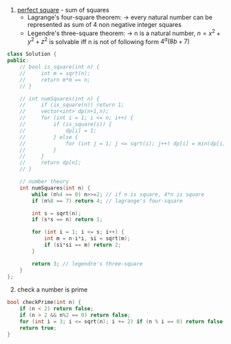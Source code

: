 1. [perfect square](https://leetcode.com/problems/perfect-squares/) - sum of squares
	- Lagrange's four-square theorem:
		-> every natural number can be represented as sum of 4 non negative integer squares
	- Legendre's three-square theorem:
		-> n is a natural number, $n=x^2+y^2+z^2$ is solvable iff n is not of following form $4^a(8b+7)$
```cpp
class Solution {
public:
	// bool is_square(int n) {
    //     int m = sqrt(n);
    //     return m*m == n;
    // }

    // int numSquares(int n) {
    //     if (is_square(n)) return 1;
    //     vector<int> dp(n+1,n);
    //     for (int i = 1; i <= n; i++) {
    //         if (is_square(i)) {
    //             dp[i] = 1;
    //         } else {
    //             for (int j = 1; j <= sqrt(i); j++) dp[i] = min(dp[i], dp[i-j*j] + 1);
    //         }
    //     }
    //     return dp[n];
    // }

	// number theory
    int numSquares(int n) {
        while (n%4 == 0) n>>=2; // if n is square, 4*n is square
        if (n%8 == 7) return 4; // lagrange's four-square

        int s = sqrt(n);
        if (s*s == n) return 1;

        for (int i = 1; i <= s; i++) {
            int m = n-i*i, si = sqrt(m);
            if (si*si == m) return 2;
        }

        return 3; // legendre's three-square
    }
};
```
2. check a number is prime
```cpp
bool checkPrime(int n) {
    if (n < 2) return false;
    if (n > 2 && n%2 == 0) return false;
    for (int i = 3; i <= sqrt(n); i += 2) if (n % i == 0) return false;
    return true;
}
```